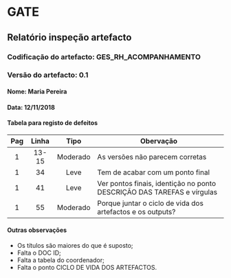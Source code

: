 # GATE
## Relatório inspeção artefacto
### Codificação do artefacto: GES_RH_ACOMPANHAMENTO
### Versão do artefacto: 0.1
#### Nome: Maria Pereira
#### Data: 12/11/2018


#### Tabela para registo de defeitos
|Pag|Linha|Tipo|Obervação
|:---:|:---:|:---:|---
|1|13-15|Moderado|As versões não parecem corretas
|1|34|Leve|Tem de acabar com um ponto final
|1|41|Leve|Ver pontos finais, identição no ponto DESCRIÇÃO DAS TAREFAS e vírgulas
|1|55|Moderado|Porque juntar o ciclo de vida dos artefactos e os outputs?


#### Outras observações
* Os títulos são maiores do que é suposto;
* Falta o DOC ID;
* Falta a tabela do coordenador;
* Falta o ponto CICLO DE VIDA DOS ARTEFACTOS.